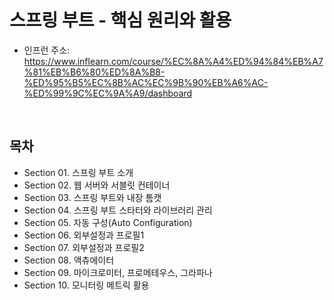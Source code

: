 # 스프링 부트 - 핵심 원리와 활용

 - 인프런 주소: https://www.inflearn.com/course/%EC%8A%A4%ED%94%84%EB%A7%81%EB%B6%80%ED%8A%B8-%ED%95%B5%EC%8B%AC%EC%9B%90%EB%A6%AC-%ED%99%9C%EC%9A%A9/dashboard

<br/>

## 목차

 - Section 01. 스프링 부트 소개
 - Section 02. 웹 서버와 서블릿 컨테이너
 - Section 03. 스프링 부트와 내장 톰캣
 - Section 04. 스프링 부트 스타터와 라이브러리 관리
 - Section 05. 자동 구성(Auto Configuration)
 - Section 06. 외부설정과 프로필1
 - Section 07. 외부설정과 프로필2
 - Section 08. 액츄에이터
 - Section 09. 마이크로미터, 프로메테우스, 그라파나
 - Section 10. 모니터링 메트릭 활용


